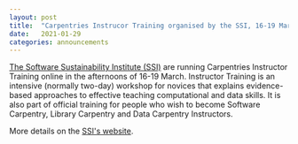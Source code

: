 ```yaml
---
layout: post
title:  "Carpentries Instrucor Training organised by the SSI, 16-19 March 2021"
date:   2021-01-29
categories: announcements
---
```


[The Software Sustainability Institute (SSI)](https://www.software.ac.uk) are running Carpentries Instructor Training online in the afternoons of 16-19 March. 
Instructor Training is an intensive (normally two-day) workshop for novices that explains evidence-based approaches to effective teaching computational and data skills. 
It is also part of official training for people who wish to become Software Carpentry, Library Carpentry and Data Carpentry Instructors.

More details on the [SSI's website](https://www.software.ac.uk/news/carpentries-instructor-training-workshops-running-16-19-march).
